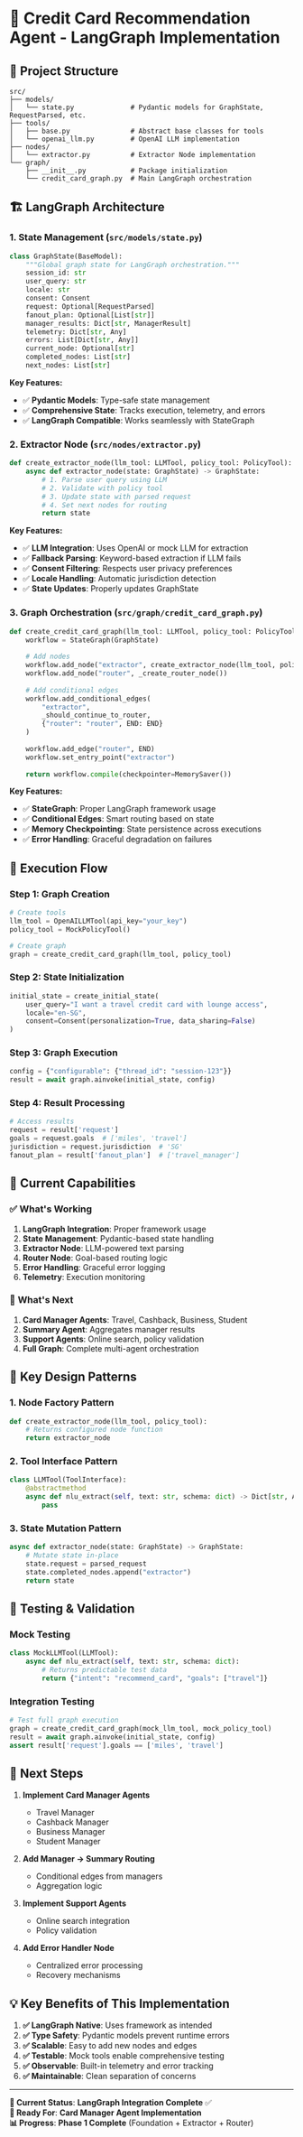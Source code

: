 # 🚀 Credit Card Recommendation Agent - LangGraph Implementation

## 📁 **Project Structure**

```
src/
├── models/
│   └── state.py              # Pydantic models for GraphState, RequestParsed, etc.
├── tools/
│   ├── base.py               # Abstract base classes for tools
│   └── openai_llm.py         # OpenAI LLM implementation
├── nodes/
│   └── extractor.py          # Extractor Node implementation
└── graph/
    ├── __init__.py           # Package initialization
    └── credit_card_graph.py  # Main LangGraph orchestration
```

## 🏗️ **LangGraph Architecture**

### **1. State Management (`src/models/state.py`)**
```python
class GraphState(BaseModel):
    """Global graph state for LangGraph orchestration."""
    session_id: str
    user_query: str
    locale: str
    consent: Consent
    request: Optional[RequestParsed]
    fanout_plan: Optional[List[str]]
    manager_results: Dict[str, ManagerResult]
    telemetry: Dict[str, Any]
    errors: List[Dict[str, Any]]
    current_node: Optional[str]
    completed_nodes: List[str]
    next_nodes: List[str]
```

**Key Features:**
- ✅ **Pydantic Models**: Type-safe state management
- ✅ **Comprehensive State**: Tracks execution, telemetry, and errors
- ✅ **LangGraph Compatible**: Works seamlessly with StateGraph

### **2. Extractor Node (`src/nodes/extractor.py`)**
```python
def create_extractor_node(llm_tool: LLMTool, policy_tool: PolicyTool):
    async def extractor_node(state: GraphState) -> GraphState:
        # 1. Parse user query using LLM
        # 2. Validate with policy tool
        # 3. Update state with parsed request
        # 4. Set next nodes for routing
        return state
```

**Key Features:**
- ✅ **LLM Integration**: Uses OpenAI or mock LLM for extraction
- ✅ **Fallback Parsing**: Keyword-based extraction if LLM fails
- ✅ **Consent Filtering**: Respects user privacy preferences
- ✅ **Locale Handling**: Automatic jurisdiction detection
- ✅ **State Updates**: Properly updates GraphState

### **3. Graph Orchestration (`src/graph/credit_card_graph.py`)**
```python
def create_credit_card_graph(llm_tool: LLMTool, policy_tool: PolicyTool):
    workflow = StateGraph(GraphState)
    
    # Add nodes
    workflow.add_node("extractor", create_extractor_node(llm_tool, policy_tool))
    workflow.add_node("router", _create_router_node())
    
    # Add conditional edges
    workflow.add_conditional_edges(
        "extractor",
        _should_continue_to_router,
        {"router": "router", END: END}
    )
    
    workflow.add_edge("router", END)
    workflow.set_entry_point("extractor")
    
    return workflow.compile(checkpointer=MemorySaver())
```

**Key Features:**
- ✅ **StateGraph**: Proper LangGraph framework usage
- ✅ **Conditional Edges**: Smart routing based on state
- ✅ **Memory Checkpointing**: State persistence across executions
- ✅ **Error Handling**: Graceful degradation on failures

## 🔄 **Execution Flow**

### **Step 1: Graph Creation**
```python
# Create tools
llm_tool = OpenAILLMTool(api_key="your_key")
policy_tool = MockPolicyTool()

# Create graph
graph = create_credit_card_graph(llm_tool, policy_tool)
```

### **Step 2: State Initialization**
```python
initial_state = create_initial_state(
    user_query="I want a travel credit card with lounge access",
    locale="en-SG",
    consent=Consent(personalization=True, data_sharing=False)
)
```

### **Step 3: Graph Execution**
```python
config = {"configurable": {"thread_id": "session-123"}}
result = await graph.ainvoke(initial_state, config)
```

### **Step 4: Result Processing**
```python
# Access results
request = result['request']
goals = request.goals  # ['miles', 'travel']
jurisdiction = request.jurisdiction  # 'SG'
fanout_plan = result['fanout_plan']  # ['travel_manager']
```

## 🎯 **Current Capabilities**

### ✅ **What's Working**
1. **LangGraph Integration**: Proper framework usage
2. **State Management**: Pydantic-based state handling
3. **Extractor Node**: LLM-powered text parsing
4. **Router Node**: Goal-based routing logic
5. **Error Handling**: Graceful error logging
6. **Telemetry**: Execution monitoring

### 🚧 **What's Next**
1. **Card Manager Agents**: Travel, Cashback, Business, Student
2. **Summary Agent**: Aggregates manager results
3. **Support Agents**: Online search, policy validation
4. **Full Graph**: Complete multi-agent orchestration

## 🔧 **Key Design Patterns**

### **1. Node Factory Pattern**
```python
def create_extractor_node(llm_tool, policy_tool):
    # Returns configured node function
    return extractor_node
```

### **2. Tool Interface Pattern**
```python
class LLMTool(ToolInterface):
    @abstractmethod
    async def nlu_extract(self, text: str, schema: dict) -> Dict[str, Any]:
        pass
```

### **3. State Mutation Pattern**
```python
async def extractor_node(state: GraphState) -> GraphState:
    # Mutate state in-place
    state.request = parsed_request
    state.completed_nodes.append("extractor")
    return state
```

## 🧪 **Testing & Validation**

### **Mock Testing**
```python
class MockLLMTool(LLMTool):
    async def nlu_extract(self, text: str, schema: dict):
        # Returns predictable test data
        return {"intent": "recommend_card", "goals": ["travel"]}
```

### **Integration Testing**
```python
# Test full graph execution
graph = create_credit_card_graph(mock_llm_tool, mock_policy_tool)
result = await graph.ainvoke(initial_state, config)
assert result['request'].goals == ['miles', 'travel']
```

## 🚀 **Next Steps**

1. **Implement Card Manager Agents**
   - Travel Manager
   - Cashback Manager  
   - Business Manager
   - Student Manager

2. **Add Manager → Summary Routing**
   - Conditional edges from managers
   - Aggregation logic

3. **Implement Support Agents**
   - Online search integration
   - Policy validation

4. **Add Error Handler Node**
   - Centralized error processing
   - Recovery mechanisms

## 💡 **Key Benefits of This Implementation**

1. **✅ LangGraph Native**: Uses framework as intended
2. **✅ Type Safety**: Pydantic models prevent runtime errors
3. **✅ Scalable**: Easy to add new nodes and edges
4. **✅ Testable**: Mock tools enable comprehensive testing
5. **✅ Observable**: Built-in telemetry and error tracking
6. **✅ Maintainable**: Clean separation of concerns

---

**🎯 Current Status**: **LangGraph Integration Complete** ✅  
**🚀 Ready For**: **Card Manager Agent Implementation**  
**📊 Progress**: **Phase 1 Complete** (Foundation + Extractor + Router)

